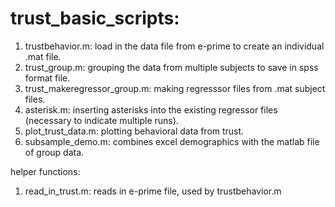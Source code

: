 # trust_basic_scripts: 
1. trustbehavior.m: load in the data file from e-prime to create an individual .mat file.
2. trust_group.m: grouping the data from multiple subjects to save in spss format file.
3. trust_makeregressor_group.m: making regresssor files from .mat subject files.
4. asterisk.m: inserting asterisks into the existing regressor files (necessary to indicate multiple runs).
5. plot_trust_data.m: plotting behavioral data from trust.
6. subsample_demo.m: combines excel demographics with the matlab file of group data.

helper functions:
1. read_in_trust.m: reads in e-prime file, used by trustbehavior.m
